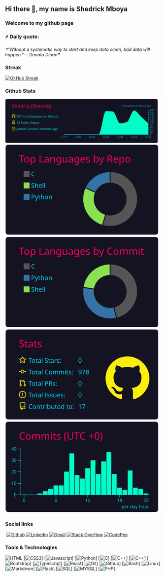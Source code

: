 ## Hi there 👋, my name is Shedrick Mboya 


### Welcome to my github page
<!--[Welcome to my github page ](images/github%20profile.gif)-->




### ⚡ Daily quote: 
<!--STARTS_HERE_QUOTE_README-->
<i>❝“Without a systematic way to start and keep data clean, bad data will happen.”— Donato Diorio❞</i>
<!--ENDS_HERE_QUOTE_README-->



### Streak

[![GitHub Streak](https://github-readme-streak-stats.herokuapp.com?user=Shedriq&theme=neon-dark&hide_border=true)](https://git.io/streak-stats)



### Github Stats

[![](https://raw.githubusercontent.com/Shedriq/About_Me/master/profile-summary-card-output/2077/0-profile-details.svg)](https://github.com/vn7n24fzkq/github-profile-summary-cards)
[![](https://raw.githubusercontent.com/Shedriq/About_Me/master/profile-summary-card-output/2077/1-repos-per-language.svg)](https://github.com/vn7n24fzkq/github-profile-summary-cards) [![](https://raw.githubusercontent.com/Shedriq/About_Me/master/profile-summary-card-output/2077/2-most-commit-language.svg)](https://github.com/vn7n24fzkq/github-profile-summary-cards)
[![](https://raw.githubusercontent.com/Shedriq/About_Me/master/profile-summary-card-output/2077/3-stats.svg)](https://github.com/vn7n24fzkq/github-profile-summary-cards) [![](https://raw.githubusercontent.com/Shedriq/About_Me/master/profile-summary-card-output/2077/4-productive-time.svg)](https://github.com/vn7n24fzkq/github-profile-summary-cards)



### Social links
​
[![Github](https://img.shields.io/badge/Github-000000?&style=for-the-badge&logo=github&logoColor=white)](https://github.com/Shedriq)
[![Linkedin](https://img.shields.io/badge/linkedin-%230077B5.svg?&style=for-the-badge&logo=linkedin&logoColor=white)](www.linkedin.com/in/shedrick-mboya-b2174920a/)
[![Gmail](https://img.shields.io/badge/gmail-D14836?&style=for-the-badge&logo=gmail&logoColor=white)](jerrydwain4@gmail.com)
[![Stack Overflow](https://img.shields.io/badge/-Stackoverflow-FE7A16?style=for-the-badge&logo=stack-overflow&logoColor=white)](https://stackoverflow.com/users/19368072/shedrick-omondi)
[![CodePen](https://img.shields.io/badge/Codepen-000000?style=for-the-badge&logo=codepen&logoColor=white)](https://codepen.io/shedriq)
<!--[![Dev.to blog](https://img.shields.io/badge/dev.to-0A0A0A?style=for-the-badge&logo=dev.to&logoColor=white)](https://dev.to/Pericles001/)-->



### Tools & Technologies
![HTML](https://img.shields.io/badge/HTML5-000000?&style=for-the-badge&logo=HTML5&logoColor=white)
[![CSS3](https://img.shields.io/badge/CSS3-000000?&style=for-the-badge&logo=CSS3&logoColor=white)]
[![Javascript](https://img.shields.io/badge/Javascript-000000?&style=for-the-badge&logo=javascript&logoColor=white)] 
[![Python](https://img.shields.io/badge/Python-000000?&style=for-the-badge&logo=Python&logoColor=white)] 
[![C](https://img.shields.io/badge/C-000000?&style=for-the-badge&logo=C&logoColor=white)] 
[![C++](https://img.shields.io/badge/C++-000000?&style=for-the-badge&logo=C++&logoColor=white)] 
[![C++](https://img.shields.io/badge/C++-000000?&style=for-the-badge&logo=C++&logoColor=white)] 
[![Bootstrap](https://img.shields.io/badge/Bootstap-000000?&style=for-the-badge&logo=Bootstrap&logoColor=white)] 
[![Typescript](https://img.shields.io/badge/Typescript-000000?&style=for-the-badge&logo=Typescript&logoColor=white)] 
[![React](https://img.shields.io/badge/React-000000?&style=for-the-badge&logo=React&logoColor=white)] 
[![Git](https://img.shields.io/badge/Git-000000?&style=for-the-badge&logo=Git&logoColor=white)] 
[![Github](https://img.shields.io/badge/Github-000000?&style=for-the-badge&logo=Github&logoColor=white)] 
[![Bash](https://img.shields.io/badge/Bash-000000?&style=for-the-badge&logo=Bash&logoColor=white)] 
[![Linux](https://img.shields.io/badge/Linux-000000?&style=for-the-badge&logo=Linux&logoColor=white)] 
[![Markdown](https://img.shields.io/badge/Markdown-000000?&style=for-the-badge&logo=Markdown&logoColor=white)] 
[![Flask](https://img.shields.io/badge/Flask-000000?&style=for-the-badge&logo=Flask&logoColor=white)] 
[![SQL](https://img.shields.io/badge/SQL-000000?&style=for-the-badge&logo=SQL&logoColor=white)] 
[![MYSQL](https://img.shields.io/badge/MYSQL-000000?&style=for-the-badge&logo=MYSQL&logoColor=white)] 
[![PHP](https://img.shields.io/badge/PHP-000000?&style=for-the-badge&logo=PHP&logoColor=white)] 
